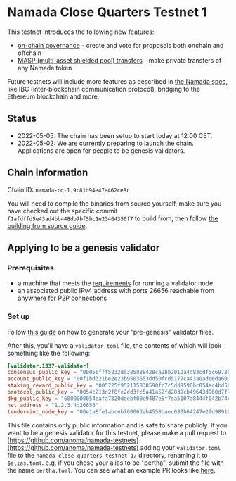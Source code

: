 # Namada Close Quarters Testnet 1

This testnet introduces the following new features:

- [on-chain governance](../user-guide/ledger/governance.md) - create and vote for proposals both onchain and offchain
- [MASP (multi-asset shielded pool) transfers](../user-guide/ledger/masp.md) - make private transfers of any Namada token

Future testnets will include more features as described in [the Namada spec](https://specs.anoma.net/master/architecture/namada.html), like IBC (inter-blockchain communication protocol), bridging to the Ethereum blockchain and more.

## Status

- 2022-05-05: The chain has been setup to start today at 12:00 CET.
- 2022-05-02: We are currently preparing to launch the chain. Applications are open for people to be genesis validators.

## Chain information

Chain ID: `namada-cq-1.9c81b94e47e462ce8c`

You will need to compile the binaries from source yourself, make sure you have checked out the specific commit `f1afdffd5e43ad4bb448db7bf5bc1e23464350f7` to build from, then follow [the building from source guide](../user-guide/install.md#from-source).

## Applying to be a genesis validator

### Prerequisites

- a machine that meets the [requirements](../user-guide/install.md#hardware-requirements) for running a validator node
- an associated public IPv4 address with ports 26656 reachable from anywhere for P2P connections

### Set up

Follow [this guide](../user-guide/genesis-validator-setup.md#pre-genesis) on how to generate your "pre-genesis" validator files.

After this, you'll have a `validator.toml` file, the contents of which will look something like the following:

```toml
[validator.1337-validator]
consensus_public_key = "00056fff5232da385d88428ca2bb2012a4d83cdf5c697864dde34b393333a72268"
account_public_key = "00f1bd321be2e23b9503653dd50fcd5177ca43a0ade6da60108eaecde0d68abdc8"
staking_reward_public_key = "005725f952115838590fc7c5dd9590bc054ac4bd5af55672a40df4ac7dca50ce97"
protocol_public_key = "0054c213d2f8fe2dd3fc5a41a52fd2839cb49643d960d7f75e993202692c5d8783"
dkg_public_key = "6000000054eafa7320ddebf00c9487e5f7ea5107a8444f042b74caf9ed5679163f854577bf4d0992a8fd301ec4f3438c9934c617a2c71649178e536f7e2a8cdc1f8331139b7fd9b4d36861f0a9915d83f61d7f969219f0eba95bb6fa45595425923d4c0e"
net_address = "1.2.3.4:26656"
tendermint_node_key = "00e1a8fe1abceb700063ab4558baec680b64247e2fd9891962af552b9e49318d8d"
```

This file contains only public information and is safe to share publicly. If you want to be a genesis validator for this testnet, please make a pull request to [https://github.com/anoma/namada-testnets](https://github.com/anoma/namada-testnets) adding your `validator.toml` file to the `namada-close-quarters-testnet-1/` directory, renaming it to `$alias.toml`. e.g. if you chose your alias to be "bertha", submit the file with the name `bertha.toml`. You can see what an example PR looks like [here](https://github.com/anoma/namada-testnets/pull/1).

